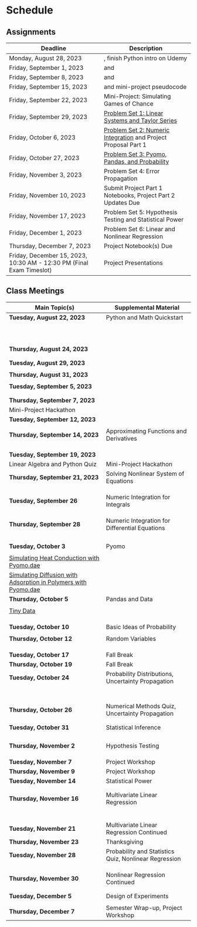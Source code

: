 # Schedule

## Assignments

| Deadline     | Description |
| ----------- | ----------- |
| Monday, August 28, 2023 | [](../notebooks/03/chapter1.ipynb), finish Python intro on Udemy |
| Friday, September 1, 2023 | [](../notebooks/03/chapter2.ipynb) and [](../notebooks/03/chapter3.ipynb) |
| Friday, September 8, 2023 | [](../notebooks/03/chapter4.ipynb) and [](../notebooks/03/chapter5.ipynb)  |
| Friday, September 15, 2023 | [](../notebooks/03/chapter6.ipynb) and mini-project pseudocode |
| Friday, September 22, 2023 | Mini-Project: Simulating Games of Chance |
| Friday, September 29, 2023 | [Problem Set 1: Linear Systems and Taylor Series](../notebooks/assignments/ProblemSet1_F23.ipynb) |
| Friday, October 6, 2023 | [Problem Set 2: Numeric Integration](../notebooks/assignments/ProblemSet2_F23.ipynb) and Project Proposal Part 1 |
| Friday, October 27, 2023 | [Problem Set 3: Pyomo, Pandas, and Probability](../notebooks/assignments/ProblemSet3_F23.ipynb) |
| Friday, November 3, 2023 | Problem Set 4: Error Propagation |
| Friday, November 10, 2023 | Submit Project Part 1 Notebooks, Project Part 2 Updates Due |
| Friday, November 17, 2023 | Problem Set 5: Hypothesis Testing and Statistical Power |
| Friday, December 1, 2023| Problem Set 6: Linear and Nonlinear Regression |
| Thursday, December 7, 2023 | Project Notebook(s) Due |
| Friday, December 15, 2023, 10:30 AM - 12:30 PM (Final Exam Timeslot) | Project Presentations |

## Class Meetings

| Main Topic(s) | Supplemental Material |
| ----------- | ----------- |
| **Tuesday, August 22, 2023** | Python and Math Quickstart |
| [](../notebooks/01/Jupyter-Notebooks.ipynb) | [](../notebooks/01/Python-Basics-I-Variables-Strings-Bugs.ipynb) |
| [](../notebooks/01/Pseudocode.ipynb) | [](../notebooks/01/Flow-control.ipynb) |
| [](../notebooks/01/Example-High-Low-Game.ipynb) | [](../notebooks/01/Python-Basics-III-Lists-Dictionaries-Enumeration.ipynb) |
| [](../notebooks/01/Publication-Quality-Figures.ipynb) | [](../notebooks/01/Functions-and-Scope.ipynb) |
| [](../notebooks/03/chapter1.ipynb) | [](../notebooks/01/Recursion.ipynb) |
| | [](../notebooks/01/Modules-and-Files.ipynb) |
| | [](../notebooks/01/NumPy.ipynb) |
| | [](../notebooks/01/Matplotlib.ipynb) |
| | [](../notebooks/01/Functions-as-Arguments.ipynb) |
| | [](../notebooks/01/Testing-and-Debugging.ipynb) |
| **Thursday, August 24, 2023** |
| [](../notebooks/03/chapter2.ipynb) | [](../notebooks/04/Modeling-Systems-of-Linear-Equations.ipynb) |
| | [](../notebooks/04/Linear-Algebra-in-Numpy.ipynb) |
| **Tuesday, August 29, 2023** |
| [](../notebooks/03/chapter3.ipynb) | [](../notebooks/04/Gauss-Elimination.ipynb) |
| **Thursday, August 31, 2023** |
| [](../notebooks/03/chapter4.ipynb) | [](../notebooks/04/Condition-Number.ipynb) |
| **Tuesday, September 5, 2023** |
| [](../notebooks/03/chapter5.ipynb) | [](../notebooks/04/Invertible-Matrix-Theorem-and-Gauss-Example.ipynb) |
| | [](../notebooks/04/LU-Decomposition.ipynb) |
| **Thursday, September 7, 2023** |
| Mini-Project Hackathon | |
| **Tuesday, September 12, 2023** |
| [](../notebooks/03/chapter6.ipynb) | [](../notebooks/04/Condition-Number.ipynb) |
| **Thursday, September 14, 2023** | Approximating Functions and Derivatives |
| [](../notebooks/05/Taylor-Series.ipynb) | [](../notebooks/05/algorithms.md) |
| [](../notebooks/05/Finite-Difference.ipynb) | [](../notebooks/05/Example-Heating-a-Metal-Slab.ipynb) |
| [](../notebooks/05/Example-Heating-a-Metal-Slab.ipynb) |
| **Tuesday, September 19, 2023** |
| Linear Algebra and Python Quiz | Mini-Project Hackathon |
| **Thursday, September 21, 2023** | Solving Nonlinear System of Equations |
| [](../notebooks/06/Newton-Raphson-Method-in-One-Dimension.ipynb) | [](../notebooks/06/nonlinear_systems.md) |
| [](../notebooks/06/More-Newton-Type-Methods.ipynb) | [](../notebooks/06/Convergence-Analysis-for-Newton-Raphson-Methods.ipynb) |
| [](../notebooks/06/Newton-Raphson-Methods-for-Systems-of-Equations.ipynb) | [](../notebooks/06/Newton-Methods-in-Scipy.ipynb) |
| **Tuesday, September 26** | Numeric Integration for Integrals
| [](../notebooks/07/Intro-and-Newton-Cotes.ipynb) | [](../notebooks/07/integration.md) |
| [](../notebooks/07/Gauss-Quadrature.ipynb) | [](../notebooks/07/Scipy-Library-Adaptive-Methods-for-Newton-Cotes-and-Gauss-Quadrature.ipynb) |
| | [](../notebooks/07/Application-Inertial-Navigation-Systems.ipynb) |
| **Thursday, September 28** | Numeric Integration for Differential Equations |
| [](../notebooks/07/Forward-and-Backward-Euler.ipynb) | [](../notebooks/07/Explicit-Runge-Kutta.ipynb) |
| [](../notebooks/07/Trapezoid-Rule.ipynb) | [](../notebooks/07/Example-Reaction-Rates.ipynb) |
| [](../notebooks/07/Stability-Analysis.ipynb) | 
| [](../notebooks/07/Systems-of-Differential-Equations-and-Scipy.ipynb) | 
| **Tuesday, October 3** | Pyomo|
| [](../notebooks/08/Pyomo-Basics.ipynb) | [](../notebooks/08/optimization.md) |
| [Simulating Heat Conduction with Pyomo.dae](https://jckantor.github.io/ND-Pyomo-Cookbook/notebooks/05.03-Heat_Conduction_in_Various_Geometries.html) | [](../notebooks/08/Flash-Calculations-in-Pyomo.ipynb) |
| [Simulating Diffusion with Adsorption in Polymers with Pyomo.dae](https://jckantor.github.io/ND-Pyomo-Cookbook/notebooks/05.04-Diffusion_Adsorption_in_Polymers.html) |
| **Thursday, October 5** | Pandas and Data |
| [](../notebooks/01/Pandas.ipynb) | [](../notebooks/09/stats.md) |
| [Tiny Data](https://jckantor.github.io/cbe31358-book/notebooks/methods/05-Tidy-Data-and-Pandas.html) |
| [](../notebooks/09/Sampling.ipynb) | 
| [](../notebooks/09/Summary-Statistics.ipynb) | 
| [](../notebooks/09/Visualizing-Data.ipynb) |
| **Tuesday, October 10** | Basic Ideas of Probability |
| [](../notebooks/10/Probability-Basics.ipynb)  | [](../notebooks/10/probability.md) |
| **Thursday, October 12** | Random Variables |
| [](../notebooks/10/Random-Variables.ipynb) | [](../notebooks/10/Practice-Problems.ipynb) |
| [](../notebooks/10/Jointly-Distributed-Random-Variables.ipynb) |
| [](../notebooks/10/Jointly-Continuous-Random-Variables.ipynb) |
| **Tuesday, October 17** | Fall Break | 
| **Thursday, October 19** | Fall Break |
| **Tuesday, October 24** | Probability Distributions, Uncertainty Propagation | 
| [](../notebooks/11/Bernoulli-Probability-Distribution.ipynb) | [](../notebooks/11/distributions.md) |
| [](../notebooks/11/Binomial-Probability-Distribtuion.ipynb) | [](../notebooks/11/Common-Probability-Distributions-Summary.md) |
| [](../notebooks/11/Poisson-Probability-Distribution.ipynb) |
| [](../notebooks/11/Normal-Probability-Distribution.ipynb) |
| [](../notebooks/12/Measurement-Error.ipynb) |
| [](../notebooks/12/Error-Propagation.ipynb) |
| [](../notebooks/12/Measuring-Flowrate-Example.ipynb) |
| **Thursday, October 26** | Numerical Methods Quiz, Uncertainty Propagation |
| [](../notebooks/12/Simulation.ipynb) | [](../notebooks/12/Car-and-Incline-Example.ipynb) |
| [](../notebooks/12/Monte-Carlo-Error-Propogation.ipynb) | [](../notebooks/12/Practice-Problems.ipynb) |
| **Tuesday, October 31** | Statistical Inference |
| [](../notebooks/13/Central-Limit-Theorem.ipynb) | [](../notebooks/13/inference.md)|
| [](../notebooks/13/Standard-Normal-Distribution.ipynb) 
| [](../notebooks/13/Confidence-Intervals.ipynb) |
| [](../notebooks/13/Students-t-Distribution.ipynb) |
| **Thursday, November 2** | Hypothesis Testing |
| [](../notebooks/13/Hypothesis-Testing-Basics.ipynb) |
| [](../notebooks/13/Flavors-of-Hypothesis-Testing.ipynb) |
[](../notebooks/13/Bootstrap-Confidence-Intervals.ipynb) |
| **Tuesday, November 7** | Project Workshop | 
| **Thursday, November 9** | Project Workshop | 
| **Tuesday, November 14** | Statistical Power | 
| [](../notebooks/13/Type-I-and-Type-II-Errors.ipynb) | [](../notebooks/13/Statistical-Power-in-Python.ipynb)
| [](../notebooks/13/Statistical-Power-Basics.ipynb) | [](../notebooks/13/Statistical-Power-Practice-Problems.ipynb) 
| **Thursday, November 16** | Multivariate Linear Regression | 
| | [](../notebooks/14/Ordinary-Least-Squares-Linear-Regression.ipynb) |
| | [](../notebooks/14/Residual-Analysis.ipynb) |
| | [](../notebooks/14/Regression-Assumption-Examples.ipynb) |
| | [](../notebooks/14/Uncertainty-Analysis-and-Statistical-Inference.ipynb) |
| | [](../notebooks/14/Multivariate-Linear-Regression.ipynb) |
| | [](../notebooks/14/Linear-Regression-Practice-Problems.ipynb) |
| **Tuesday, November 21** | Multivariate Linear Regression Continued | 
| **Thursday, November 23** | Thanksgiving | 
| **Tuesday, November 28** | Probability and Statistics Quiz, Nonlinear Regression  |
| [](../notebooks/15/Transformations-and-Linear-Regression.ipynb) |
| [](../notebooks/15/Weighted-Regression.ipynb) |
| [](../notebooks/15/Nonlinear-Regression.ipynb) | 
| **Thursday, November 30** | Nonlinear Regression Continued |
| [](../notebooks/15/Monte-Carlo-Uncertainty-Analysis-for-Nonlinear-Regression.ipynb ) | [](../notebooks/15/Nonlinear-Case-Study-Adsorptive-Membranes.ipynb )|
| [](../notebooks/15/Nonlinear-Regression-Practice-Problem.ipynb) |
| **Tuesday, December 5** | Design of Experiments | 
| [](../notebooks/16/Reaction-MBDoE.ipynb) | [](../notebooks/16/design_of_experiments.md) |
| **Thursday, December 7** | Semester Wrap-up, Project Workshop | 
